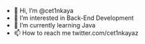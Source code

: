 - 👋 Hi, I’m @cet1nkaya
- 👀 I’m interested in Back-End Development
- 🌱 I’m currently learning Java
- 📫 How to reach me twitter.com/cet1nkayaz
